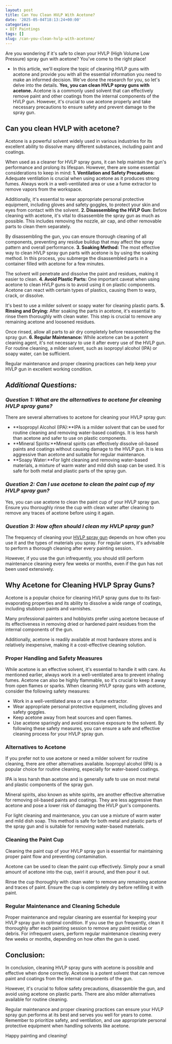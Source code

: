 ```yaml
---
layout: post
title: Can You Clean HVLP With Acetone?
date: '2025-05-04T18:13:24+00:00'
categories:
- DIY Paintings
tags: []
slug: /can-you-clean-hvlp-with-acetone/
---
```


Are you wondering if it's safe to clean your HVLP (High Volume Low Pressure) spray gun with acetone? You've come to the right place!
- In this article, we'll explore the topic of cleaning HVLP guns with acetone and provide you with all the essential information you need to make an informed decision. We've done the research for you, so let's delve into the details.
**Yes, you can clean HVLP spray guns with acetone.**
Acetone is a commonly used solvent that can effectively remove paint and other coatings from the internal components of the HVLP gun. However, it's crucial to use acetone properly and take necessary precautions to ensure safety and prevent damage to the spray gun.
## Can you clean HVLP with acetone?
Acetone is a powerful solvent widely used in various industries for its excellent ability to dissolve many different substances, including paint and coatings.

When used as a cleaner for HVLP spray guns, it can help maintain the gun's performance and prolong its lifespan. However, there are some essential considerations to keep in mind:
**1. Ventilation and Safety Precautions:**
Adequate ventilation is crucial when using acetone as it produces strong fumes. Always work in a well-ventilated area or use a fume extractor to remove vapors from the workspace.

Additionally, it's essential to wear appropriate personal protective equipment, including gloves and safety goggles, to protect your skin and eyes from contact with the solvent.
**2. Disassembling the HVLP Gun:**
Before cleaning with acetone, it's vital to disassemble the spray gun as much as possible. This includes removing the nozzle, air cap, and other removable parts to clean them separately.

By disassembling the gun, you can ensure thorough cleaning of all components, preventing any residue buildup that may affect the spray pattern and overall performance.
**3. Soaking Method:**
The most effective way to clean HVLP spray gun parts with acetone is by using the soaking method. In this process, you submerge the disassembled parts in a container filled with acetone for a few minutes.

The solvent will penetrate and dissolve the paint and residues, making it easier to clean.
**4. Avoid Plastic Parts:**
One important caveat when using acetone to clean HVLP guns is to avoid using it on plastic components. Acetone can react with certain types of plastics, causing them to warp, crack, or dissolve.

It's best to use a milder solvent or soapy water for cleaning plastic parts.
**5. Rinsing and Drying:**
After soaking the parts in acetone, it's essential to rinse them thoroughly with clean water. This step is crucial to remove any remaining acetone and loosened residues.

Once rinsed, allow all parts to air dry completely before reassembling the spray gun.
**6. Regular Maintenance:**
While acetone can be a potent cleaning agent, it's not necessary to use it after every use of the HVLP gun. For routine cleaning, a milder solvent, such as isopropyl alcohol (IPA) or soapy water, can be sufficient.

Regular maintenance and proper cleaning practices can help keep your HVLP gun in excellent working condition.
## *Additional Questions:*
### *Question 1: What are the alternatives to acetone for cleaning HVLP spray guns?*
There are several alternatives to acetone for cleaning your HVLP spray gun:
- **Isopropyl Alcohol (IPA):**IPA is a milder solvent that can be used for routine cleaning and removing water-based coatings. It is less harsh than acetone and safer to use on plastic components.
- **Mineral Spirits:**Mineral spirits can effectively dissolve oil-based paints and coatings without causing damage to the HVLP gun. It is less aggressive than acetone and suitable for regular maintenance.
- **Soapy Water:**For light cleaning and removing water-based materials, a mixture of warm water and mild dish soap can be used. It is safe for both metal and plastic parts of the spray gun.
### *Question 2: Can I use acetone to clean the paint cup of my HVLP spray gun?*
Yes, you can use acetone to clean the paint cup of your HVLP spray gun. Ensure you thoroughly rinse the cup with clean water after cleaning to remove any traces of acetone before using it again.
### *Question 3: How often should I clean my HVLP spray gun?*
The frequency of cleaning your
[HVLP spray gun](https://pestpolicy.com/best-hvlp-spray-gun-for-woodworking/)
depends on how often you use it and the types of materials you spray. For regular users, it's advisable to perform a thorough cleaning after every painting session.

However, if you use the gun infrequently, you should still perform maintenance cleaning every few weeks or months, even if the gun has not been used extensively.
## **Why Acetone for Cleaning HVLP Spray Guns?**
Acetone is a popular choice for cleaning HVLP spray guns due to its fast-evaporating properties and its ability to dissolve a wide range of coatings, including stubborn paints and varnishes.

Many professional painters and hobbyists prefer using acetone because of its effectiveness in removing dried or hardened paint residues from the internal components of the gun.

Additionally, acetone is readily available at most hardware stores and is relatively inexpensive, making it a cost-effective cleaning solution.
### **Proper Handling and Safety Measures**
While acetone is an effective solvent, it's essential to handle it with care. As mentioned earlier, always work in a well-ventilated area to prevent inhaling fumes. Acetone can also be highly flammable, so it's crucial to keep it away from open flames or sparks. When cleaning HVLP spray guns with acetone, consider the following safety measures:
- Work in a well-ventilated area or use a fume extractor.
- Wear appropriate personal protective equipment, including gloves and safety goggles.
- Keep acetone away from heat sources and open flames.
- Use acetone sparingly and avoid excessive exposure to the solvent.
By following these safety measures, you can ensure a safe and effective cleaning process for your HVLP spray gun.
### **Alternatives to Acetone**
If you prefer not to use acetone or need a milder solvent for routine cleaning, there are other alternatives available. Isopropyl alcohol (IPA) is a popular choice for routine cleaning, especially for water-based coatings.

IPA is less harsh than acetone and is generally safe to use on most metal and plastic components of the spray gun.

Mineral spirits, also known as white spirits, are another effective alternative for removing oil-based paints and coatings. They are less aggressive than acetone and pose a lower risk of damaging the HVLP gun's components.

For light cleaning and maintenance, you can use a mixture of warm water and mild dish soap. This method is safe for both metal and plastic parts of the spray gun and is suitable for removing water-based materials.
### **Cleaning the Paint Cup**
Cleaning the paint cup of your HVLP spray gun is essential for maintaining proper paint flow and preventing contamination.

Acetone can be used to clean the paint cup effectively. Simply pour a small amount of acetone into the cup, swirl it around, and then pour it out.

Rinse the cup thoroughly with clean water to remove any remaining acetone and traces of paint. Ensure the cup is completely dry before refilling it with paint.
### **Regular Maintenance and Cleaning Schedule**
Proper maintenance and regular cleaning are essential for keeping your HVLP spray gun in optimal condition. If you use the gun frequently, clean it thoroughly after each painting session to remove any paint residue or debris. For infrequent users, perform regular maintenance cleaning every few weeks or months, depending on how often the gun is used.
## **Conclusion:**
In conclusion, cleaning HVLP spray guns with acetone is possible and effective when done correctly. Acetone is a potent solvent that can remove paint and coatings from the internal components of the gun.

However, it's crucial to follow safety precautions, disassemble the gun, and avoid using acetone on plastic parts. There are also milder alternatives available for routine cleaning.

Regular maintenance and proper cleaning practices can ensure your HVLP spray gun performs at its best and serves you well for years to come. Remember to prioritize safety, and ventilation, and use appropriate personal protective equipment when handling solvents like acetone.

Happy painting and cleaning!
